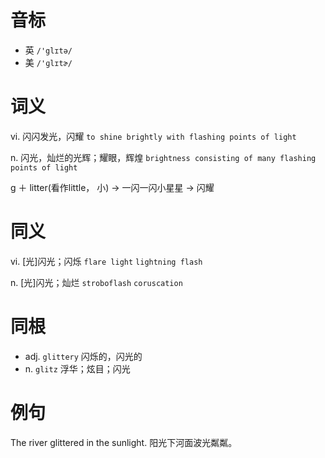 # 音标

- 英 `/'glɪtə/`
- 美 `/'ɡlɪtɚ/`

# 词义

vi. 闪闪发光，闪耀
`to shine brightly with flashing points of light`

n. 闪光，灿烂的光辉；耀眼，辉煌
`brightness consisting of many flashing points of light`



g ＋ litter(看作little， 小) → 一闪一闪小星星 → 闪耀

# 同义

vi. [光]闪光；闪烁
`flare light` `lightning flash`

n. [光]闪光；灿烂
`stroboflash` `coruscation`

# 同根

- adj. `glittery` 闪烁的，闪光的
- n. `glitz` 浮华；炫目；闪光

# 例句

The river glittered in the sunlight.
阳光下河面波光粼粼。



